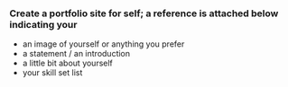 ### Create a portfolio site for self; a reference is attached below indicating your

* an image of yourself or anything you prefer
* a statement / an introduction
* a little bit about yourself
* your skill set list
